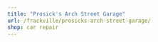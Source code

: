```yaml
---
title: "Prosick's Arch Street Garage"
url: /frackville/prosicks-arch-street-garage/
shop: car repair
---
```

